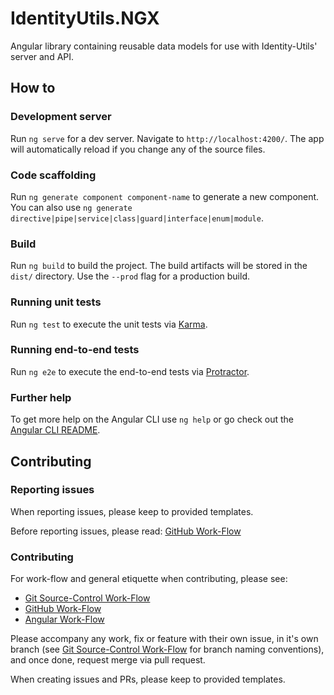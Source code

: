 # IdentityUtils.NGX

Angular library containing reusable data models for use with Identity-Utils' server and API.


## How to

### Development server

Run `ng serve` for a dev server. Navigate to `http://localhost:4200/`. The app will automatically reload if you change any of the source files.

### Code scaffolding

Run `ng generate component component-name` to generate a new component. You can also use `ng generate directive|pipe|service|class|guard|interface|enum|module`.

### Build

Run `ng build` to build the project. The build artifacts will be stored in the `dist/` directory. Use the `--prod` flag for a production build.

### Running unit tests

Run `ng test` to execute the unit tests via [Karma](https://karma-runner.github.io).

### Running end-to-end tests

Run `ng e2e` to execute the end-to-end tests via [Protractor](http://www.protractortest.org/).

### Further help

To get more help on the Angular CLI use `ng help` or go check out the [Angular CLI README](https://github.com/angular/angular-cli/blob/master/README.md).


## Contributing

### Reporting issues

When reporting issues, please keep to provided templates.

Before reporting issues, please read: [GitHub Work-Flow](https://github.com/ofzza/onboarding/blob/master/CONTRIBUTING/github.md)

### Contributing

For work-flow and general etiquette when contributing, please see:
- [Git Source-Control Work-Flow](https://github.com/ofzza/onboarding/blob/master/CONTRIBUTING/git.md)
- [GitHub Work-Flow](https://github.com/ofzza/onboarding/blob/master/CONTRIBUTING/github.md)
- [Angular Work-Flow](https://github.com/ofzza/onboarding/blob/master/CONTRIBUTING/angular.md)

Please accompany any work, fix or feature with their own issue, in it's own branch (see [Git Source-Control Work-Flow](https://github.com/ofzza/onboarding/blob/master/CONTRIBUTING/git.md) for branch naming conventions), and once done, request merge via pull request.

When creating issues and PRs, please keep to provided templates.
